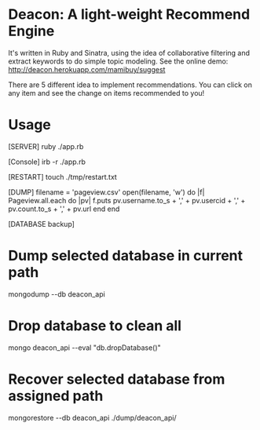 # Deacon: A light-weight Recommend Engine

It's written in Ruby and Sinatra, 
using the idea of collaborative filtering and extract keywords to do simple topic modeling.
See the online demo: 
http://deacon.herokuapp.com/mamibuy/suggest

There are 5 different idea to implement recommendations. 
You can click on any item and see the change on items recommended to you!


# Usage

[SERVER]
ruby ./app.rb

[Console]
irb -r ./app.rb

[RESTART]
touch ./tmp/restart.txt

[DUMP]
filename = 'pageview.csv'
open(filename, 'w') do |f|
  Pageview.all.each do |pv|
    f.puts pv.username.to_s + ',' + pv.usercid + ',' + pv.count.to_s + ',' + pv.url
  end
end

[DATABASE backup]
# Dump selected database in current path
mongodump --db deacon_api
# Drop database to clean all
mongo deacon_api --eval "db.dropDatabase()"
# Recover selected database from assigned path
mongorestore --db deacon_api ./dump/deacon_api/


